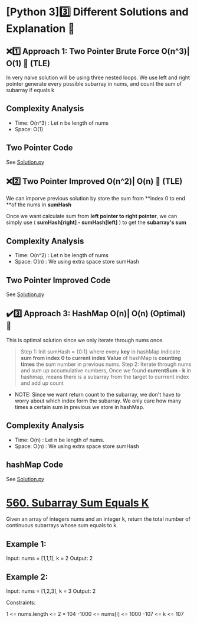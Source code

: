 
# [Python 3]3️⃣ Different Solutions and Explanation 🚩


## ❌1️⃣ Approach 1: Two Pointer Brute Force O(n^3)| O(1) 👶 (TLE)

In very naive solution will be using three nested loops.
We use left and right pointer generate every possible subarray in nums, and count the sum of subarray if equals k

## Complexity Analysis
* Time: O(n^3) : Let n be length of nums
* Space: O(1)

## Two Pointer Code
See [Solution.py](https://github.com/gcobs0834/2022-Daily-LeetCoding-Challenge-python3-/blob/2bba4e751dbd9862b3e328672a7517e5f69e461f/Feb%2010%20560.%20Subarray%20Sum%20Equals%20K%20(Medium)/Solution.py#L2)

## ❌2️⃣ Two Pointer Improved O(n^2)| O(n) 👶 (TLE)
We can imporve previous solution by store the sum from **index 0 to end **of the nums in **sumHash**

Once we want calculate sum from **left pointer to right pointer**, we can simply use ( **sumHash[right] - sumHash[left]** ) to get the **subarray's sum**
## Complexity Analysis
* Time: O(n^2) : Let n be length of nums
* Space: O(n) : We using extra space store sumHash

## Two Pointer Improved  Code
See [Solution.py](https://github.com/gcobs0834/2022-Daily-LeetCoding-Challenge-python3-/blob/2bba4e751dbd9862b3e328672a7517e5f69e461f/Feb%2010%20560.%20Subarray%20Sum%20Equals%20K%20(Medium)/Solution.py#L14)


## ✔️3️⃣ Approach 3: HashMap O(n)| O(n) (Optimal) 🦞
This is optimal solution since we only iterate through nums once.

> Step 1: Init sumHash = {0:1} where every **key** in hashMap indicate **sum from index 0 to current index**
>  **Value** of hashMap is **counting times** the sum number in previous nums.
>  Step 2: Iterate through nums and sum up accumulative numbers, Once we found **currentSum - k** in hashmap, means there is a subarray from the target to currrent index and add up count

* NOTE: Since we want return count to the subarray, we don't have to worry about which index form the subarray. We only care how many times a certain sum in previous we store in hashMap.

## Complexity Analysis
* Time: O(n) : Let n be length of nums.
* Space: O(n) : We using extra space store sumHash

## hashMap Code
See [Solution.py](https://github.com/gcobs0834/2022-Daily-LeetCoding-Challenge-python3-/blob/2bba4e751dbd9862b3e328672a7517e5f69e461f/Feb%2010%20560.%20Subarray%20Sum%20Equals%20K%20(Medium)/Solution.py#L28)

# [560. Subarray Sum Equals K](https://leetcode.com/problems/subarray-sum-equals-k/)

Given an array of integers nums and an integer k, return the total number of continuous subarrays whose sum equals to k.

 

## Example 1:

Input: nums = [1,1,1], k = 2
Output: 2
## Example 2:

Input: nums = [1,2,3], k = 3
Output: 2
 

Constraints:

1 <= nums.length <= 2 * 104
-1000 <= nums[i] <= 1000
-107 <= k <= 107

